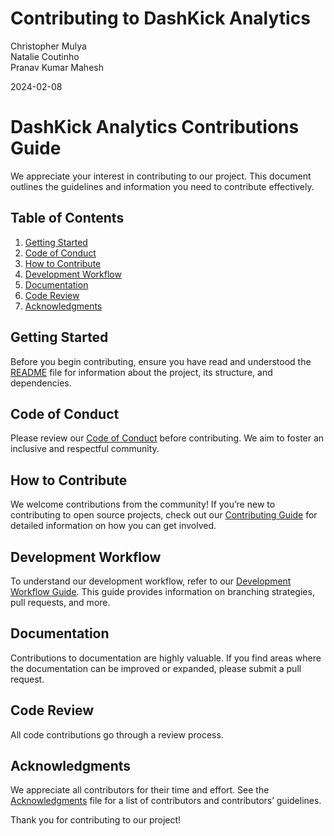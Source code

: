 Contributing to DashKick Analytics
================
Christopher Mulya  
Natalie Coutinho  
Pranav Kumar Mahesh

2024-02-08

# DashKick Analytics Contributions Guide

We appreciate your interest in contributing to our project. This document outlines the guidelines and
information you need to contribute effectively.

## Table of Contents

1.  [Getting Started](#getting-started)
2.  [Code of Conduct](#code-of-conduct)
3.  [How to Contribute](#how-to-contribute)
4.  [Development Workflow](#development-workflow)
5.  [Documentation](#documentation)
6.  [Code Review](#code-review)
7. [Acknowledgments](#acknowledgments)

## Getting Started

Before you begin contributing, ensure you have read and understood the
[README](https://github.com/cmulya/DATA551-Project/blob/main/README.md)
file for information about the project, its structure, and dependencies.

## Code of Conduct

Please review our [Code of Conduct](https://github.com/cmulya/DATA551-Project/blob/main/CODE_OF_CONDUCT.md) before
contributing. We aim to foster an inclusive and respectful community.

## How to Contribute

We welcome contributions from the community! If you’re new to
contributing to open source projects, check out our [Contributing
Guide](https://github.com/cmulya/DATA551-Project/blob/main/Documentation/Contributing_Guide.md) for detailed information on how you can get
involved.

## Development Workflow

To understand our development workflow, refer to our [Development
Workflow Guide](https://github.com/cmulya/DATA551-Project/blob/main/Documentation/Development_Workflow.md). This guide provides information on branching strategies, pull requests, and more.

## Documentation

Contributions to documentation are highly valuable. If you find areas
where the documentation can be improved or expanded, please submit a
pull request.

## Code Review

All code contributions go through a review process.

## Acknowledgments

We appreciate all contributors for their time and effort. See the
[Acknowledgments](https://github.com/cmulya/DATA551-Project/blob/main/Documentation/Acknowledgement.md) file for a list of contributors
and contributors’ guidelines.

Thank you for contributing to our project!
